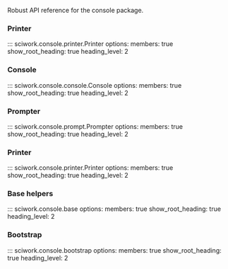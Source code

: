 Robust API reference for the console package.

### Printer

::: sciwork.console.printer.Printer
options:
  members: true
  show_root_heading: true
  heading_level: 2

### Console

::: sciwork.console.console.Console
options:
  members: true
  show_root_heading: true
  heading_level: 2

### Prompter

::: sciwork.console.prompt.Prompter
options:
  members: true
  show_root_heading: true
  heading_level: 2

### Printer

::: sciwork.console.printer.Printer
options:
  members: true
  show_root_heading: true
  heading_level: 2

### Base helpers

::: sciwork.console.base
options:
  members: true
  show_root_heading: true
  heading_level: 2

### Bootstrap

::: sciwork.console.bootstrap
options:
  members: true
  show_root_heading: true
  heading_level: 2